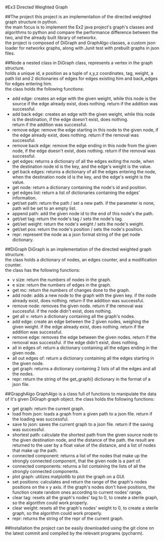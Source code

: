 #Ex3 Directed Weighted Graph

##The project
this project is an implementation of the directed weighted graph structure in python.   
the main focus is to implement the Ex2 java project's graph's classes and
algorithms to python and compare the performance difference between the two,
and the already built library of networkx.   
the project is composed of DiGraph and GraphAlgo classes, a custom json
loader for networkx graphs, along with Junit test with prebuilt graphs in json files.

##Node
a nested class in DiGraph class, represents a vertex in the graph structure.                              
holds a unique id, a position as a tuple of x,y,z coordinates, tag, weight, 
a path list and 2 dictionaries of edges for edges existing him and 
back_edges for edges entering him.      
the class holds the following functions:
* add edge: creates an edge with the given weight, while this node is the source
  if the edge already exist, does nothing. return if the addition was successful.
* add back edge: creates an edge with the given weight,
  while this node is the destination, if the edge doesn't exist, does nothing.    
  return if the addition was successful.
* remove edge: remove the edge starting in this node to the given node,
 if the edge already exist, does nothing. return if the removal was successful.
* remove back edge: remove the edge ending in this node from the given node,
 if the edge doesn't exist, does nothing. return if the removal was successful.
* get edges: returns a dictionary of all the edges exiting the node, 
  when the destination node id is the key, and the edge's weight is the value.
* get back edges: returns a dictionary of all the edges entering the node, 
  when the destination node id is the key, and the edge's weight is the value.
* get node: return a dictionary containing the node's id and position.
* get edges list: return a list of dictionaries containing the edges' information.  
* get/set path: return the path / set a new path. if the parameter is none,
  path will be set to an empty list.
* append path: add the given node id to the end of this node's the path.
* get/set tag: return the node's tag / sets the node's tag.
* get/set weight: return the node's weight / sets the node's weight.
* get/set pos: return the node's position / sets the node's position.
* repr: represent the node as a json format string of the get node dictionary.

##DiGraph
DiGraph is an implementation of the directed weighted graph structure.       
the class holds a dictionary of nodes, an edges counter, and a modification
counter.       
the class has the following functions:
* v size: return the numbers of nodes in the graph.
* e size: return the numbers of edges in the graph.
* get mc: return the numbers of changes done to the graph.
* add node: adds a new node to the graph with the given key.
  if the node already exist, does nothing. return if the addition was successful.
* remove node: removes the given node. return if the removal was successful.
  if the node didn't exist, does nothing.
* get all v: return a dictionary containing all the graph's nodes.
* add edge: create an edge between the 2 given nodes, weighing the given weight.
  if the edge already exist, does nothing. return if the addition was successful.
* remove edge: removes the edge between the given nodes. return if the removal
  was successful. if the edge didn't exist, does nothing.
* all in edges of: return a dictionary containing all the edges ending
  in the given node.
* all out edges of: return a dictionary containing all the edges starting
  in the given node.
* get graph: returns a dictionary containing 2 lists
  of all the edges and all the nodes.
* repr: return the string of the get_graph() dictionary in the format of a json file.  

##GrapghAlgo
GraphAlgo is a class full of functions to manipulate the data of it's given DiGraph
graph object. the class holds the following functions:
* get graph: return the current graph.
* load from json: loads a graph from a given path to a json file.
  return if the loading was successful.
* save to json: saves the current graph to a json file.
  return if the saving was successful.
* shortest path: calculate the shortest path from the given source node
  to the given destination node, and the distance of the path.
  the result are returned to the user by a float value of the distance, and
  a list of nodes that make up the path.
* connected component: returns a list of the nodes that make up the strongly
  connected component, that the given node is a part of.
* connected components: returns a list containing the lists of all the strongly
  connected components.
* plot graph: utilizes matplotlib to plot the graph on a GUI.
* set positions: calculates and return the range of the graph's nodes positions
  on the x y axis. if the graph's nodes don't have positions,
  the function create random ones according to current nodes' range.
* clear tag: resets all the graph's nodes' tag to 0,
  to create a sterile graph, so the algorithm could work properly.
* clear weight: resets all the graph's nodes' weight to 0,
  to create a sterile graph, so the algorithm could work properly. 
* repr: returns the string of the repr of the current graph.

##Installation
the project can be easily downloaded using the git clone on the latest commit
and compiled by the relevant programs (pycharm). 


